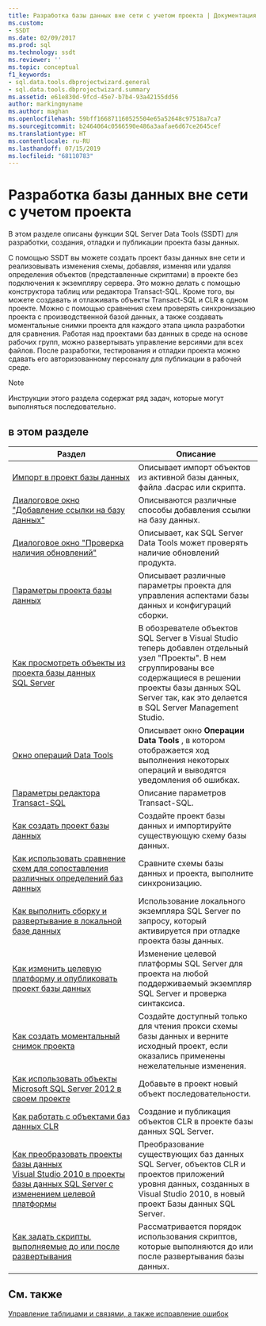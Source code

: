 ```yaml
---
title: Разработка базы данных вне сети с учетом проекта | Документация Майкрософт
ms.custom:
- SSDT
ms.date: 02/09/2017
ms.prod: sql
ms.technology: ssdt
ms.reviewer: ''
ms.topic: conceptual
f1_keywords:
- sql.data.tools.dbprojectwizard.general
- sql.data.tools.dbprojectwizard.summary
ms.assetid: e61e830d-9fcd-45e7-b7b4-93a42155dd56
author: markingmyname
ms.author: maghan
ms.openlocfilehash: 59bff166871160525504e65a52648c97518a7ca7
ms.sourcegitcommit: b2464064c0566590e486a3aafae6d67ce2645cef
ms.translationtype: HT
ms.contentlocale: ru-RU
ms.lasthandoff: 07/15/2019
ms.locfileid: "68110783"
---
```

# <a name="project-oriented-offline-database-development"></a>Разработка базы данных вне сети с учетом проекта
В этом разделе описаны функции SQL Server Data Tools (SSDT) для разработки, создания, отладки и публикации проекта базы данных.  
  
С помощью SSDT вы можете создать проект базы данных вне сети и реализовывать изменения схемы, добавляя, изменяя или удаляя определения объектов (представленные скриптами) в проекте без подключения к экземпляру сервера. Это можно делать с помощью конструктора таблиц или редактора Transact\-SQL. Кроме того, вы можете создавать и отлаживать объекты Transact\-SQL и CLR в одном проекте. Можно с помощью сравнения схем проверять синхронизацию проекта с производственной базой данных, а также создавать моментальные снимки проекта для каждого этапа цикла разработки для сравнения. Работая над проектами баз данных в среде на основе рабочих групп, можно развертывать управление версиями для всех файлов. После разработки, тестирования и отладки проекта можно сдавать его авторизованному персоналу для публикации в рабочей среде.  
  
> [!NOTE]  
> Инструкции этого раздела содержат ряд задач, которые могут выполняться последовательно.  
  
## <a name="in-this-section"></a>в этом разделе  
  
|Раздел|Описание|  
|---------|---------------|  
|[Импорт в проект базы данных](../ssdt/import-into-a-database-project.md)|Описывает импорт объектов из активной базы данных, файла .dacpac или скрипта.|  
|[Диалоговое окно "Добавление ссылки на базу данных"](../ssdt/add-database-reference-dialog-box.md)|Описываются различные способы добавления ссылки на базу данных.|  
|[Диалоговое окно "Проверка наличия обновлений"](../ssdt/check-for-updates-dialog-box.md)|Описывает, как SQL Server Data Tools может проверять наличие обновлений продукта.|  
|[Параметры проекта базы данных](../ssdt/database-project-settings.md)|Описывает различные параметры проекта для управления аспектами базы данных и конфигураций сборки.|  
|[Как просмотреть объекты из проекта базы данных SQL Server](../ssdt/how-to-browse-objects-in-a-sql-server-database-project.md)|В обозревателе объектов SQL Server в Visual Studio теперь добавлен отдельный узел "Проекты". В нем сгруппированы все содержащиеся в решении проекты базы данных SQL Server так, как это делается в SQL Server Management Studio.|  
|[Окно операций Data Tools](../ssdt/data-tools-operations-window.md)|Описывает окно **Операции Data Tools** , в котором отображается ход выполнения некоторых операций и выводятся уведомления об ошибках.|  
|[Параметры редактора Transact-SQL](../ssdt/transact-sql-editor-options.md)|Описание параметров Transact\-SQL.|  
|[Как создать проект базы данных](../ssdt/how-to-create-a-new-database-project.md)|Создайте проект базы данных и импортируйте существующую схему базы данных.|  
|[Как использовать сравнение схем для сопоставления различных определений баз данных](../ssdt/how-to-use-schema-compare-to-compare-different-database-definitions.md)|Сравните схемы базы данных и проекта, выполните синхронизацию.|  
|[Как выполнить сборку и развертывание в локальной базе данных](../ssdt/how-to-build-and-deploy-to-a-local-database.md)|Использование локального экземпляра SQL Server по запросу, который активируется при отладке проекта базы данных.|  
|[Как изменить целевую платформу и опубликовать проект базы данных](../ssdt/how-to-change-target-platform-and-publish-a-database-project.md)|Изменение целевой платформы SQL Server для проекта на любой поддерживаемый экземпляр SQL Server и проверка синтаксиса.|  
|[Как создать моментальный снимок проекта](../ssdt/how-to-create-a-snapshot-of-a-project.md)|Создайте доступный только для чтения прокси схемы базы данных и верните исходный проект, если оказались применены нежелательные изменения.|  
|[Как использовать объекты Microsoft SQL Server 2012 в своем проекте](../ssdt/how-to-use-microsoft-sql-server-2012-objects-in-your-project.md)|Добавьте в проект новый объект последовательности.|  
|[Как работать с объектами баз данных CLR](../ssdt/how-to-work-with-clr-database-objects.md)|Создание и публикация объектов CLR в проекте базы данных SQL Server.|  
|[Как преобразовать проекты базы данных Visual Studio 2010 в проекты базы данных SQL Server с изменением целевой платформы](../ssdt/how-to-convert-visual-studio-2010-database-projects-to-ssql-server-projects.md)|Преобразование существующих баз данных SQL Server, объектов CLR и проектов приложений уровня данных, созданных в Visual Studio 2010, в новый проект Базы данных SQL Server.|  
|[Как задать скрипты, выполняемые до или после развертывания](../ssdt/how-to-specify-predeployment-or-postdeployment-scripts.md)|Рассматривается порядок использования скриптов, которые выполняются до или после развертывания базы данных.|  
  
## <a name="related-sections"></a>См. также  
[Управление таблицами и связями, а также исправление ошибок](../ssdt/manage-tables-relationships-and-fix-errors.md)  
  
